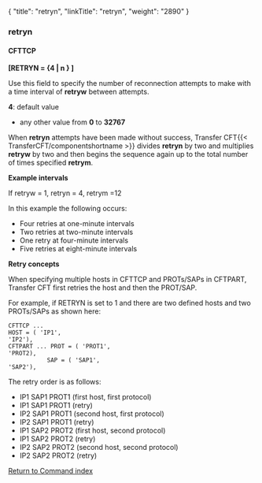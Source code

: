 {
    "title": "retryn",
    "linkTitle": "retryn",
    "weight": "2890"
}<span id="retryn"></span>

### retryn

#### CFTTCP

****\[RETRYN = {4
| n } \]****

Use this field to specify the number of reconnection attempts to make
with a time interval of ****retryw****
between attempts.

****4****: default value

- any
    other value from ****0**** to ****32767****

When ****retryn**** attempts have been
made without success, Transfer CFT{{< TransferCFT/componentshortname  >}} divides ****retryn****
by two and multiplies ****retryw**** by
two and then begins the sequence again up to the total number of times
specified ****retrym****.

**Example intervals**

If retryw = 1, retryn = 4, retrym =12

In this example the following occurs:

- Four
    retries at one-minute intervals
- Two
    retries at two-minute intervals
- One retry at four-minute intervals
- Five
    retries at eight-minute intervals

**Retry concepts**

When specifying multiple hosts in CFTTCP and PROTs/SAPs in CFTPART, Transfer CFT first retries the host and then the PROT/SAP.

For example, if RETRYN is set to 1 and there are two defined hosts and two PROTs/SAPs as shown here:

```
CFTTCP ...
HOST = ( 'IP1',
'IP2'),
CFTPART ... PROT = ( 'PROT1',
'PROT2),
           SAP = ( 'SAP1',
'SAP2'),
```

The retry order is as follows:

- IP1 SAP1 PROT1 (first host, first protocol)
- IP1 SAP1 PROT1 (retry)
- IP2 SAP1 PROT1 (second host, first protocol)
- IP2 SAP1 PROT1 (retry)
- IP1 SAP2 PROT2 (first host, second protocol)
- IP1 SAP2 PROT2 (retry)
- IP2 SAP2 PROT2 (second host, second protocol)
- IP2 SAP2 PROT2 (retry)

[Return to Command index](../../)
